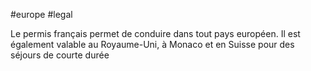 #europe #legal

Le permis français permet de conduire dans tout pays européen. Il est également valable au Royaume-Uni, à Monaco et en Suisse pour des séjours de courte durée